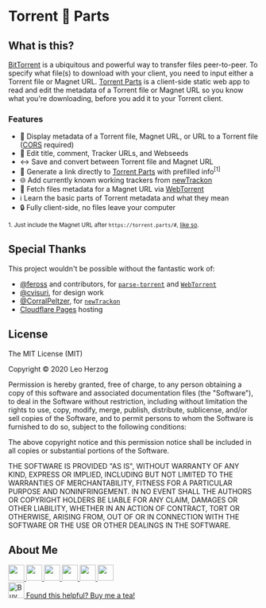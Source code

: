 # Torrent 🧲 Parts

## What is this?

[BitTorrent](https://bittorrent.com/) is a ubiquitous and powerful way to transfer files peer-to-peer. To specify what file(s) to download with your client, you need to input either a Torrent file or Magnet URL. [Torrent Parts](https://torrent.parts/) is a client-side static web app to read and edit the metadata of a Torrent file or Magnet URL so you know what you're downloading, before you add it to your Torrent client.

### Features

- 📑 Display metadata of a Torrent file, Magnet URL, or URL to a Torrent file ([CORS](https://developer.mozilla.org/en-US/docs/Web/HTTP/CORS) required)
- 📝 Edit title, comment, Tracker URLs, and Webseeds
- ↔️ Save and convert between Torrent file and Magnet URL
- 🔗 Generate a link directly to [Torrent Parts](https://torrent.parts/) with prefilled info<sup>[1]</sup>
- 🌐 Add currently known working trackers from [newTrackon](https://newtrackon.com/)
- 👥 Fetch files metadata for a Magnet URL via [WebTorrent](https://webtorrent.io/)
- ℹ️ Learn the basic parts of Torrent metadata and what they mean
- 🔒 Fully client-side, no files leave your computer

<sup>1. Just include the Magnet URL after `https://torrent.parts/#`, [like so](https://torrent.parts#magnet:?xt=urn:btih:9fc20b9e98ea98b4a35e6223041a5ef94ea27809&dn=ubuntu-20.04-desktop-amd64.iso&tr=https://torrent.ubuntu.com/announce&tr=https://ipv6.torrent.ubuntu.com/announce).</sup>

## Special Thanks

This project wouldn't be possible without the fantastic work of:

- [@feross](https://github.com/feross) and contributors, for [`parse-torrent`](https://github.com/webtorrent/parse-torrent) and [`WebTorrent`](https://github.com/webtorrent/webtorrent)
- [@cvisuri](https://github.com/cvisuri), for design work
- [@CorralPeltzer](https://github.com/CorralPeltzer), for [`newTrackon`](https://github.com/CorralPeltzer/newTrackon)
- [Cloudflare Pages](https://pages.cloudflare.com/) hosting

## License

The MIT License (MIT)

Copyright © 2020 Leo Herzog

Permission is hereby granted, free of charge, to any person obtaining a copy of this software and associated documentation files (the "Software"), to deal in the Software without restriction, including without limitation the rights to use, copy, modify, merge, publish, distribute, sublicense, and/or sell copies of the Software, and to permit persons to whom the Software is furnished to do so, subject to the following conditions:

The above copyright notice and this permission notice shall be included in all copies or substantial portions of the Software.

THE SOFTWARE IS PROVIDED "AS IS", WITHOUT WARRANTY OF ANY KIND, EXPRESS OR IMPLIED, INCLUDING BUT NOT LIMITED TO THE WARRANTIES OF MERCHANTABILITY, FITNESS FOR A PARTICULAR PURPOSE AND NONINFRINGEMENT. IN NO EVENT SHALL THE AUTHORS OR COPYRIGHT HOLDERS BE LIABLE FOR ANY CLAIM, DAMAGES OR OTHER LIABILITY, WHETHER IN AN ACTION OF CONTRACT, TORT OR OTHERWISE, ARISING FROM, OUT OF OR IN CONNECTION WITH THE SOFTWARE OR THE USE OR OTHER DEALINGS IN THE SOFTWARE.

## About Me

<a href="https://herzog.tech/" target="_blank">
  <img src="https://herzog.tech/signature/link.svg.png" width="32px" />
</a>
<a href="https://twitter.com/xd1936" target="_blank">
  <img src="https://herzog.tech/signature/twitter.svg.png" width="32px" />
</a>
<a href="https://github.com/leoherzog" target="_blank">
  <img src="https://herzog.tech/signature/github.svg.png" width="32px" />
</a>
<a href="https://keybase.io/leoherzog" target="_blank">
  <img src="https://herzog.tech/signature/keybase.svg.png" width="32px" />
</a>
<a href="https://www.linkedin.com/in/leoherzog" target="_blank">
  <img src="https://herzog.tech/signature/linkedin.svg.png" width="32px" />
</a>
<a href="https://hope.edu/directory/people/herzog-leo/" target="_blank">
  <img src="https://herzog.tech/signature/anchor.svg.png" width="32px" />
</a>
<br />
<a href="https://herzog.tech/$" target="_blank">
  <img src="https://herzog.tech/signature/mug-tea-saucer-solid.svg.png" alt="Buy Me A Coffee" width="32px" />
  Found this helpful? Buy me a tea!
</a>
